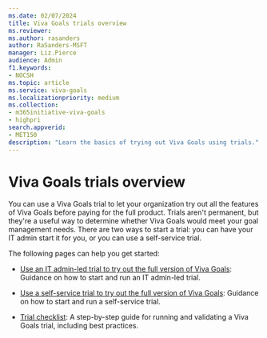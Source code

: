 ```yaml
---
ms.date: 02/07/2024
title: Viva Goals trials overview
ms.reviewer: 
ms.author: rasanders
author: RaSanders-MSFT
manager: Liz.Pierce
audience: Admin
f1.keywords:
- NOCSH
ms.topic: article
ms.service: viva-goals
ms.localizationpriority: medium
ms.collection:  
- m365initiative-viva-goals
- highpri  
search.appverid:
- MET150
description: "Learn the basics of trying out Viva Goals using trials."
---
```


# Viva Goals trials overview

You can use a Viva Goals trial to let your organization try out all the features of Viva Goals before paying for the full product. Trials aren't permanent, but they're a useful way to determine whether Viva Goals would meet your goal management needs. There are two ways to start a trial: you can have your IT admin start it for you, or you can use a self-service trial.

The following pages can help you get started:

- [Use an IT admin-led trial to try out the full version of Viva Goals](it-admin-trials.md): Guidance on how to start and run an IT admin-led trial.

- [Use a self-service trial to try out the full version of Viva Goals](self-service-trials.md): Guidance on how to start and run a self-service trial.

- [Trial checklist](trials-checklist.md): A step-by-step guide for running and validating a Viva Goals trial, including best practices.
